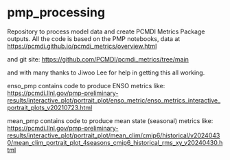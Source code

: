 # pmp_processing
Repository to process model data and create PCMDI Metrics Package outputs.
All the code is based on the PMP notebooks, data at
https://pcmdi.github.io/pcmdi_metrics/overview.html

and git site:
https://github.com/PCMDI/pcmdi_metrics/tree/main

and with many thanks to Jiwoo Lee for help in getting this all working.

enso_pmp contains code to produce ENSO metrics like:
https://pcmdi.llnl.gov/pmp-preliminary-results/interactive_plot/portrait_plot/enso_metric/enso_metrics_interactive_portrait_plots_v20210723.html

mean_pmp contains code to produce mean state (seasonal) metrics like:
https://pcmdi.llnl.gov/pmp-preliminary-results/interactive_plot/portrait_plot/mean_clim/cmip6/historical/v20240430/mean_clim_portrait_plot_4seasons_cmip6_historical_rms_xy_v20240430.html
